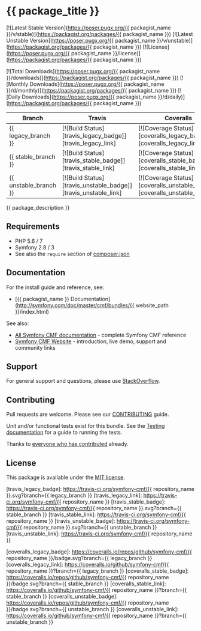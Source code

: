 # {{ package_title }}

[![Latest Stable Version](https://poser.pugx.org/{{ packagist_name }}/v/stable)](https://packagist.org/packages/{{ packagist_name }})
[![Latest Unstable Version](https://poser.pugx.org/{{ packagist_name }}/v/unstable)](https://packagist.org/packages/{{ packagist_name }})
[![License](https://poser.pugx.org/{{ packagist_name }}/license)](https://packagist.org/packages/{{ packagist_name }})

[![Total Downloads](https://poser.pugx.org/{{ packagist_name }}/downloads)](https://packagist.org/packages/{{ packagist_name }})
[![Monthly Downloads](https://poser.pugx.org/{{ packagist_name }}/d/monthly)](https://packagist.org/packages/{{ packagist_name }})
[![Daily Downloads](https://poser.pugx.org/{{ packagist_name }}/d/daily)](https://packagist.org/packages/{{ packagist_name }})

Branch | Travis | Coveralls |
------ | ------ | --------- |
{{ legacy_branch }}   | [![Build Status][travis_legacy_badge]][travis_legacy_link]     | [![Coverage Status][coveralls_legacy_badge]][coveralls_legacy_link]     |
{{ stable_branch }}   | [![Build Status][travis_stable_badge]][travis_stable_link]     | [![Coverage Status][coveralls_stable_badge]][coveralls_stable_link]     |
{{ unstable_branch }} | [![Build Status][travis_unstable_badge]][travis_unstable_link] | [![Coverage Status][coveralls_unstable_badge]][coveralls_unstable_link] |

{{ package_description }}

## Requirements

* PHP 5.6 / 7
* Symfony 2.8 / 3
* See also the `require` section of [composer.json](composer.json)

## Documentation

For the install guide and reference, see:

* [{{ packagist_name }} Documentation](http://symfony.com/doc/master/cmf/bundles/{{ website_path }}/index.html)

See also:

* [All Symfony CMF documentation](http://symfony.com/doc/master/cmf/index.html) - complete Symfony CMF reference
* [Symfony CMF Website](http://cmf.symfony.com/) - introduction, live demo, support and community links

## Support

For general support and questions, please use [StackOverflow](http://stackoverflow.com/questions/tagged/symfony-cmf).

## Contributing

Pull requests are welcome. Please see our
[CONTRIBUTING](https://github.com/symfony-cmf/symfony-cmf/blob/master/CONTRIBUTING.md)
guide.

Unit and/or functional tests exist for this bundle. See the
[Testing documentation](http://symfony.com/doc/master/cmf/components/testing.html)
for a guide to running the tests.

Thanks to 
[everyone who has contributed](contributors) already.

## License

This package is available under the [MIT license](src/Resources/meta/LICENSE).

[travis_legacy_badge]: https://travis-ci.org/symfony-cmf/{{ repository_name }}.svg?branch={{ legacy_branch }}
[travis_legacy_link]: https://travis-ci.org/symfony-cmf/{{ repository_name }}
[travis_stable_badge]: https://travis-ci.org/symfony-cmf/{{ repository_name }}.svg?branch={{ stable_branch }}
[travis_stable_link]: https://travis-ci.org/symfony-cmf/{{ repository_name }}
[travis_unstable_badge]: https://travis-ci.org/symfony-cmf/{{ repository_name }}.svg?branch={{ unstable_branch }}
[travis_unstable_link]: https://travis-ci.org/symfony-cmf/{{ repository_name }}

[coveralls_legacy_badge]: https://coveralls.io/repos/github/symfony-cmf/{{ repository_name }}/badge.svg?branch={{ legacy_branch }}
[coveralls_legacy_link]: https://coveralls.io/github/symfony-cmf/{{ repository_name }}?branch={{ legacy_branch }}
[coveralls_stable_badge]: https://coveralls.io/repos/github/symfony-cmf/{{ repository_name }}/badge.svg?branch={{ stable_branch }}
[coveralls_stable_link]: https://coveralls.io/github/symfony-cmf/{{ repository_name }}?branch={{ stable_branch }}
[coveralls_unstable_badge]: https://coveralls.io/repos/github/symfony-cmf/{{ repository_name }}/badge.svg?branch={{ unstable_branch }}
[coveralls_unstable_link]: https://coveralls.io/github/symfony-cmf/{{ repository_name }}?branch={{ unstable_branch }}
